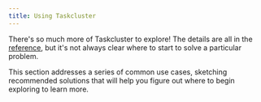 ```yaml
---
title: Using Taskcluster
---
```


There's so much more of Taskcluster to explore! The details are all in the
[reference](/docs/reference), but it's not always clear where to start to solve a
particular problem.

This section addresses a series of common use cases, sketching recommended
solutions that will help you figure out where to begin exploring to learn more.
